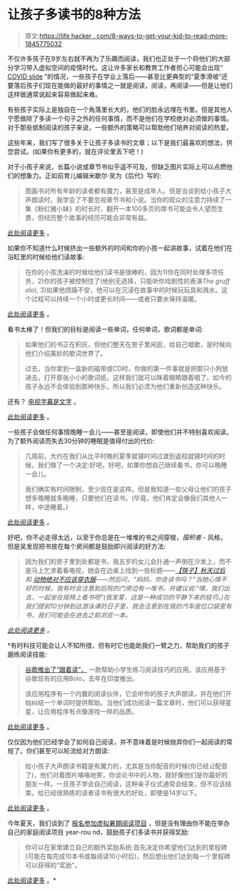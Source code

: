 # 让孩子多读书的8种方法

> 原文:[https://life hacker . com/8-ways-to-get-your-kid-to-read-more-1845775032](https://lifehacker.com/8-ways-to-get-your-kid-to-read-more-1845775032)

不仅许多孩子在9岁左右就不再为了乐趣而阅读，我们也正处于一个将他们的大部分学习带入虚拟空间的疫情时代。这让许多家长和教育工作者担心可能会出现“ [COVID slide](https://offspring.lifehacker.com/are-you-worried-about-the-covid-slide-1845631837) ”的情况，一些孩子在学业上落后——甚至比更典型的“夏季滑坡”还要落后孩子们现在能做的最好的事情之一就是阅读，阅读，再阅读——但是让他们这样做通常说起来容易做起来难。

有些孩子实际上是独自在一个角落里长大的，他们的脸永远埋在书里。但是其他人宁愿做除了多读一个句子之外的任何事情，而不是他们在学校绝对必须做的事情。对于那些抵制阅读的孩子来说，一些额外的策略可以帮助他们培养对阅读的热爱。

这些年来，我们写了很多关于让孩子多读书的文章；以下是我们最喜欢的想法，供您尝试。(如果你有更多的，就在评论里丢下吧！)

对于小孩子来说，长篇小说或章节书似乎遥不可及，但缺乏图片实际上可以点燃他们的想象力。正如前育儿编辑米歇尔·吴为《后代》写的:

> 图画书对所有年龄的读者都有魔力，甚至是成年人。但是当谈到给小孩子大声朗读时，我学会了不要忽视章节书和小说。当你的观众的注意力持续了一集《粉红猪小妹》的时长时，翻开一本100多页的厚书可能会令人望而生畏，但经历整个故事的经历可能会非常有益。

[此处阅读更多](https://offspring.lifehacker.com/read-novels-to-your-little-kid-1828237592) 。

如果你不知道什么时候挤出一些额外的时间和你的小孩一起讲故事，试着在他们在浴缸里的时候给他们读故事:

> 在你的小孩洗澡的时候给他们读书是很棒的，因为1)你在同时处理多项任务，2)你的孩子被控制住了(他别无选择，只能听你戏剧性的表演*The gruff alo*), 3)如果他烦躁不安，他可以在沉浸在故事中的时候玩玩具和溅水。这个过程可以持续一个小时或更长时间——或者只要水保持温暖。

[此处阅读更多](https://offspring.lifehacker.com/read-to-your-kids-while-theyre-in-the-bathtub-1835100569) 。

看书太棒了！但我们的目标是阅读一些单词，任何单词，歌词都是单词:

> 如果他们的书正在积灰，但他们整天在房子里闲逛，给自己唱歌，是时候向他们介绍美妙的歌词世界了。
> 
> 过去，当你拿到一盒新的磁带或CD时，你做的第一件事就是把那只小狗放进去，打开那张小小的歌词纸，这样我们就可以眯着眼睛跟着唱了。如今的孩子永远不会体验到那种快乐，所以我们必须为他们重新创造这种快乐。

还有？ [电视字幕是文字](https://offspring.lifehacker.com/help-your-learning-reader-by-turning-on-tv-captions-1832322982) 。

[此处阅读更多](https://offspring.lifehacker.com/play-karaoke-videos-for-your-kid-who-loves-music-but-ha-1834418103) 。

一些孩子会做任何事情晚睡一会儿——甚至是阅读，即使他们并不特别喜欢阅读。为了额外阅读而失去30分钟的睡眠是值得付出的代价:

> 几周前，大约在我们从比平时晚的夏季就寝时间过渡到返校就寝时间的时候，我们做了一个决定:好吧，好吧，如果你想自己继续看书，你可以晚睡一会儿。
> 
> 我们确实有时间限制，至少现在是这样。但是我知道一些父母让他们的孩子想多晚睡就多晚睡，只要他们在读书。(毕竟，他们肯定会像我们其他人一样，中途睡着。)

[此处阅读更多](https://offspring.lifehacker.com/let-your-kid-stay-up-past-their-bedtime-to-read-1837833422) 。

好吧，你不必走得太远，以至于你总是在一堆堆的书之间穿梭，*囤积者* - 风格，但是吴发现把书放在每个房间都是鼓励即兴阅读的好方法:

> 因为我们的房子里到处都是书，我五岁的女儿会扑通一声倒在沙发上，而不是马上乞求着看电视，她会在边桌上找到一些标题——[*【筷子】*](https://www.amazon.com/Chopsticks-Place-Setting-Picture-Book/dp/1423107969?asc_campaign=InlineText&asc_refurl=https://lifehacker.com/8-ways-to-get-your-kid-to-read-more-1845775032&asc_source=&tag=kinjalifehackerlink-20)*[*秋天过后*](https://www.amazon.com/After-Fall-Humpty-Dumpty-Again/dp/1626726825?asc_campaign=InlineText&asc_refurl=https://lifehacker.com/8-ways-to-get-your-kid-to-read-more-1845775032&asc_source=&tag=kinjalifehackerlink-20) 和 [*动物绝对不应该穿衣服*](https://www.amazon.com/Animals-Should-Definitely-Clothing-Classic/dp/1442433345?asc_campaign=InlineText&asc_refurl=https://lifehacker.com/8-ways-to-get-your-kid-to-read-more-1845775032&asc_source=&tag=kinjalifehackerlink-20)——然后问，“妈妈，你会读书吗？”当她心情不好的时候，我有时会注意到后院的门旁边有一堆书，并建议说:“嘿，我们出去，一起坐在摇椅上看书吧”(我发誓，这是一种成功的平静下来的技巧。)在我们提前10分钟到达游泳课的日子里，我会注意到在我的汽车座位口袋里有书，我们可能会在进去之前浏览一本。*

*[此处阅读更多](https://offspring.lifehacker.com/keep-books-for-your-kid-in-every-room-of-your-house-1827358391) 。*

 *有时科技可能会让人不知所措，但有时它也能助我们一臂之力，帮助我们的孩子磨练阅读技能:

> [谷歌推出了“跟着读”，](https://play.google.com/store/apps/details?id=com.google.android.apps.seekh) 一款帮助小学生练习阅读技巧的应用。该应用基于谷歌现有的应用Bolo，去年在印度推出。
> 
> 该应用程序有一个内置的阅读伙伴，它会听你的孩子大声朗读，并在他们开始纠结一个单词时提供帮助。当他们成功阅读一篇文章时，他们可以获得星星，让应用程序有点像游戏一样的品质。

[此处阅读更多](https://offspring.lifehacker.com/googles-new-read-along-app-can-help-elementary-school-k-1843378523) 。

仅仅因为他们已经学会了如何自己阅读，并不意味着是时候抛弃你们一起阅读的常规了。你们甚至可以轮流给对方朗读:

> 给小孩子大声朗读书籍是有魔力的，尤其是当你配音的时候(你已经*让*配音了)，他们对着图片咯咯地笑，你谈论书中的人物，就好像他们是你最好的朋友一样。一旦孩子学会自己阅读，这种亲子仪式通常会结束，但不应该结束。给已经很熟练的读者读书有很大的好处，即使是14岁以下。

[此处阅读更多](https://offspring.lifehacker.com/dont-stop-reading-to-your-kids-once-they-learn-how-to-r-1820092017) 。

今年夏天，我们谈到了 [报名参加虚拟暑期阅读项目](https://offspring.lifehacker.com/sign-your-kids-up-for-summer-reading-while-libraries-ar-1843521256) ，但是没有理由你不能在举办自己的家庭阅读项目 year-rou nd，鼓励孩子们多读书并获得奖励:

> 你可以在家里建立自己的额外奖励系统:首先决定你希望他们达到的里程碑(可能在每完成10本书或每阅读10小时后)，然后想出他们达到每一个里程碑可以获得的“奖励”。

[此处阅读更多](https://offspring.lifehacker.com/sign-your-kids-up-for-summer-reading-while-libraries-ar-1843521256) 。*